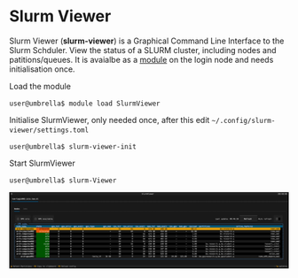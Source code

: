 # Slurm Viewer

Slurm Viewer (**slurm-viewer**) is a Graphical Command Line Interface to the Slurm Schduler. View the status of a SLURM cluster, including nodes and patitions/queues. It is avaialbe as a [module](https://supercomputing.tue.nl/documentation/steps/software/) on the login node and needs initialisation once.

Load the module

```shell
user@umbrella$ module load SlurmViewer
```

Initialise SlurmViewer, only needed once, after this edit `~/.config/slurm-viewer/settings.toml`

```shell
user@umbrella$ slurm-viewer-init
```

Start SlurmViewer

```shell
user@umbrella$ slurm-Viewer
```

![SlurmViewerExample](SlurmViewerExample.png)
